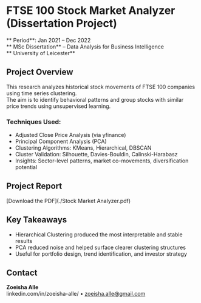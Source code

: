 # FTSE 100 Stock Market Analyzer (Dissertation Project)

** Period**: Jan 2021 – Dec 2022  
** MSc Dissertation** – Data Analysis for Business Intelligence  
** University of Leicester**

## Project Overview

This research analyzes historical stock movements of FTSE 100 companies using time series clustering.  
The aim is to identify behavioral patterns and group stocks with similar price trends using unsupervised learning.

### Techniques Used:
-  Adjusted Close Price Analysis (via yfinance)
-  Principal Component Analysis (PCA)
-  Clustering Algorithms: KMeans, Hierarchical, DBSCAN
-  Cluster Validation: Silhouette, Davies-Bouldin, Calinski-Harabasz
-  Insights: Sector-level patterns, market co-movements, diversification potential

##  Project Report

 [Download the PDF](./Stock Market Analyzer.pdf)

##  Key Takeaways

- Hierarchical Clustering produced the most interpretable and stable results
- PCA reduced noise and helped surface clearer clustering structures
- Useful for portfolio design, trend identification, and investor strategy

##  Contact

**Zoeisha Alle**  
linkedin.com/in/zoeisha-alle/ • zoeisha.alle@gmail.com
